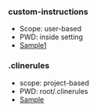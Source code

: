 

### custom-instructions
- Scope: user-based
- PWD: inside setting
- [Sample1](custom-instructions/sample1.md)

### .clinerules
- scope: project-based
- PWD: root/.clinerules
- [Sample](clinerules.md)

